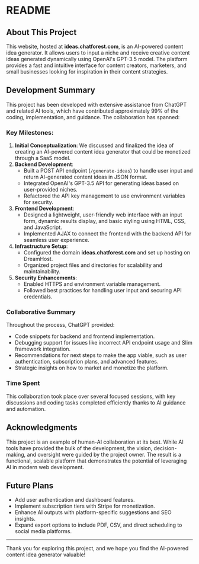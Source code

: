 # README

## About This Project

This website, hosted at **ideas.chatforest.com**, is an AI-powered content idea generator. It allows users to input a niche and receive creative content ideas generated dynamically using OpenAI's GPT-3.5 model. The platform provides a fast and intuitive interface for content creators, marketers, and small businesses looking for inspiration in their content strategies.

## Development Summary

This project has been developed with extensive assistance from ChatGPT and related AI tools, which have contributed approximately 99% of the coding, implementation, and guidance. The collaboration has spanned:

### Key Milestones:
1. **Initial Conceptualization**: We discussed and finalized the idea of creating an AI-powered content idea generator that could be monetized through a SaaS model.
2. **Backend Development**:
   - Built a POST API endpoint (`/generate-ideas`) to handle user input and return AI-generated content ideas in JSON format.
   - Integrated OpenAI's GPT-3.5 API for generating ideas based on user-provided niches.
   - Refactored the API key management to use environment variables for security.
3. **Frontend Development**:
   - Designed a lightweight, user-friendly web interface with an input form, dynamic results display, and basic styling using HTML, CSS, and JavaScript.
   - Implemented AJAX to connect the frontend with the backend API for seamless user experience.
4. **Infrastructure Setup**:
   - Configured the domain **ideas.chatforest.com** and set up hosting on DreamHost.
   - Organized project files and directories for scalability and maintainability.
5. **Security Enhancements**:
   - Enabled HTTPS and environment variable management.
   - Followed best practices for handling user input and securing API credentials.

### Collaborative Summary
Throughout the process, ChatGPT provided:
- Code snippets for backend and frontend implementation.
- Debugging support for issues like incorrect API endpoint usage and Slim framework integration.
- Recommendations for next steps to make the app viable, such as user authentication, subscription plans, and advanced features.
- Strategic insights on how to market and monetize the platform.

### Time Spent
This collaboration took place over several focused sessions, with key discussions and coding tasks completed efficiently thanks to AI guidance and automation.

## Acknowledgments
This project is an example of human-AI collaboration at its best. While AI tools have provided the bulk of the development, the vision, decision-making, and oversight were guided by the project owner. The result is a functional, scalable platform that demonstrates the potential of leveraging AI in modern web development.

## Future Plans
- Add user authentication and dashboard features.
- Implement subscription tiers with Stripe for monetization.
- Enhance AI outputs with platform-specific suggestions and SEO insights.
- Expand export options to include PDF, CSV, and direct scheduling to social media platforms.

---

Thank you for exploring this project, and we hope you find the AI-powered content idea generator valuable!


